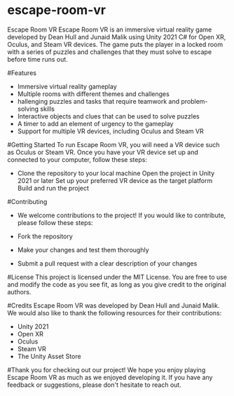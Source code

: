 # escape-room-vr

Escape Room VR
Escape Room VR is an immersive virtual reality game developed by Dean Hull and Junaid Malik using Unity 2021 C# for Open XR, Oculus, and Steam VR devices. The game puts the player in a locked room with a series of puzzles and challenges that they must solve to escape before time runs out.

#Features
- Immersive virtual reality gameplay
- Multiple rooms with different themes and challenges
- hallenging puzzles and tasks that require teamwork and problem-solving skills
- Interactive objects and clues that can be used to solve puzzles
- A timer to add an element of urgency to the gameplay
- Support for multiple VR devices, including Oculus and Steam VR

#Getting Started
To run Escape Room VR, you will need a VR device such as Oculus or Steam VR. Once you have your VR device set up and connected to your computer, follow these steps:

- Clone the repository to your local machine
Open the project in Unity 2021 or later
Set up your preferred VR device as the target platform
Build and run the project

#Contributing
- We welcome contributions to the project! If you would like to contribute, please follow these steps:

- Fork the repository
- Make your changes and test them thoroughly
- Submit a pull request with a clear description of your changes

#License
This project is licensed under the MIT License. You are free to use and modify the code as you see fit, as long as you give credit to the original authors.

#Credits
Escape Room VR was developed by Dean Hull and Junaid Malik. We would also like to thank the following resources for their contributions:

- Unity 2021
- Open XR
- Oculus
- Steam VR
- The Unity Asset Store

#Thank you for checking out our project! We hope you enjoy playing Escape Room VR as much as we enjoyed developing it. If you have any feedback or suggestions, please don't hesitate to reach out.
